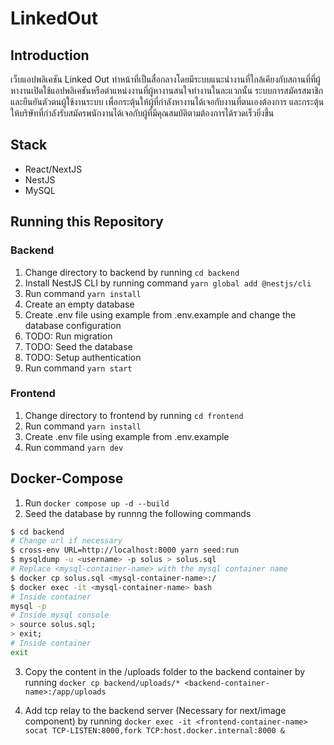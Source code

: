# LinkedOut

## Introduction

เว็บแอปพลิเคชัน Linked Out ทำหน้าที่เป็นสื่อกลางโดยมีระบบแนะนำงานที่ใกล้เคียงกับสถานที่ที่ผู้หางานเปิดใช้แอปพลิเคชันหรือตำแหน่งงานที่ผู้หางานสนใจทำงานในละแวกนั้น ระบบการสมัครสมาชิกและยืนยันตัวตนผู้ใช้งานระบบ เพื่อกระตุ้นให้ผู้ที่กำลังหางานได้เจอกับงานที่ตนเองต้องการ และกระตุ้นให้บริษัทที่กำลังรับสมัครพนักงานได้เจอกับผู้ที่มีคุณสมบัติตามต้องการได้รวดเร็วยิ่งขึ้น

## Stack

- React/NextJS
- NestJS
- MySQL

## Running this Repository

### Backend

1. Change directory to backend by running `cd backend`
2. Install NestJS CLI by running command `yarn global add @nestjs/cli`
3. Run command `yarn install`
4. Create an empty database
5. Create .env file using example from .env.example and change the database configuration
6. TODO: Run migration
7. TODO: Seed the database
8. TODO: Setup authentication
9. Run command `yarn start`

### Frontend

1. Change directory to frontend by running `cd frontend`
2. Run command `yarn install`
3. Create .env file using example from .env.example
4. Run command `yarn dev`

## Docker-Compose

1. Run `docker compose up -d --build`
2. Seed the database by runnng the following commands

```bash
$ cd backend
# Change url if necessary
$ cross-env URL=http://localhost:8000 yarn seed:run
$ mysqldump -u <username> -p solus > solus.sql
# Replace <mysql-container-name> with the mysql container name
$ docker cp solus.sql <mysql-container-name>:/
$ docker exec -it <mysql-container-name> bash
# Inside container
mysql -p
# Inside mysql console
> source solus.sql;
> exit;
# Inside container
exit
```

3. Copy the content in the /uploads folder to the backend container by running
   `docker cp backend/uploads/* <backend-container-name>:/app/uploads`

4. Add tcp relay to the backend server (Necessary for next/image component) by running `docker exec -it <frontend-container-name> socat TCP-LISTEN:8000,fork TCP:host.docker.internal:8000 &`
